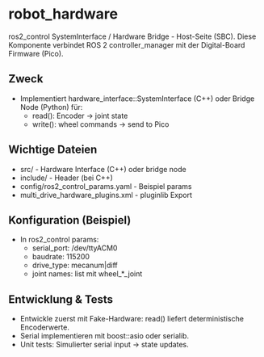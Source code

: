 # robot_hardware

ros2_control SystemInterface / Hardware Bridge - Host-Seite (SBC). Diese Komponente verbindet ROS 2 controller_manager mit der Digital-Board Firmware (Pico).

## Zweck
- Implementiert hardware_interface::SystemInterface (C++) oder Bridge Node (Python) für:
  - read(): Encoder -> joint state
  - write(): wheel commands -> send to Pico

## Wichtige Dateien
- src/ - Hardware Interface (C++) oder bridge node
- include/ - Header (bei C++)
- config/ros2_control_params.yaml - Beispiel params
- multi_drive_hardware_plugins.xml - pluginlib Export

## Konfiguration (Beispiel)
- In ros2_control params:
  - serial_port: /dev/ttyACM0
  - baudrate: 115200
  - drive_type: mecanum|diff
  - joint names: list mit wheel_*_joint

## Entwicklung & Tests
- Entwickle zuerst mit Fake-Hardware: read() liefert deterministische Encoderwerte.
- Serial implementieren mit boost::asio oder serialib.
- Unit tests: Simulierter serial input -> state updates.

